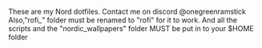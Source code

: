 These are my Nord dotfiles.
Contact me on discord @onegreenramstick
Also,"rofi_" folder must be renamed to "rofi" for it to work.
And all the scripts and the "nordic_wallpapers" folder MUST be put in to your $HOME folder 
